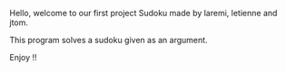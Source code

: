 Hello, welcome to our first project Sudoku made by laremi, letienne and jtom.

This program solves a sudoku given as an argument.

Enjoy !!